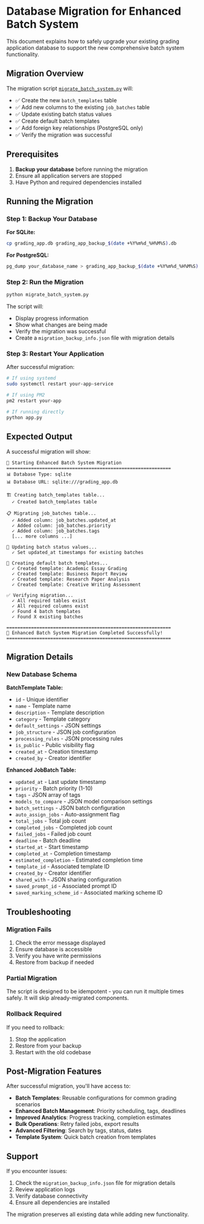 # Database Migration for Enhanced Batch System

This document explains how to safely upgrade your existing grading application database to support the new comprehensive batch system functionality.

## Migration Overview

The migration script [`migrate_batch_system.py`](migrate_batch_system.py) will:

- ✅ Create the new `batch_templates` table
- ✅ Add new columns to the existing `job_batches` table
- ✅ Update existing batch status values
- ✅ Create default batch templates
- ✅ Add foreign key relationships (PostgreSQL only)
- ✅ Verify the migration was successful

## Prerequisites

1. **Backup your database** before running the migration
2. Ensure all application servers are stopped
3. Have Python and required dependencies installed

## Running the Migration

### Step 1: Backup Your Database

**For SQLite:**
```bash
cp grading_app.db grading_app_backup_$(date +%Y%m%d_%H%M%S).db
```

**For PostgreSQL:**
```bash
pg_dump your_database_name > grading_app_backup_$(date +%Y%m%d_%H%M%S).sql
```

### Step 2: Run the Migration

```bash
python migrate_batch_system.py
```

The script will:
- Display progress information
- Show what changes are being made
- Verify the migration was successful
- Create a `migration_backup_info.json` file with migration details

### Step 3: Restart Your Application

After successful migration:
```bash
# If using systemd
sudo systemctl restart your-app-service

# If using PM2
pm2 restart your-app

# If running directly
python app.py
```

## Expected Output

A successful migration will show:
```
🚀 Starting Enhanced Batch System Migration
============================================================
📊 Database Type: sqlite
📊 Database URL: sqlite:///grading_app.db

🏗️ Creating batch_templates table...
  ✓ Created batch_templates table

📋 Migrating job_batches table...
  ✓ Added column: job_batches.updated_at
  ✓ Added column: job_batches.priority
  ✓ Added column: job_batches.tags
  [... more columns ...]

🔄 Updating batch status values...
  ✓ Set updated_at timestamps for existing batches

📝 Creating default batch templates...
  ✓ Created template: Academic Essay Grading
  ✓ Created template: Business Report Review
  ✓ Created template: Research Paper Analysis
  ✓ Created template: Creative Writing Assessment

✅ Verifying migration...
  ✓ All required tables exist
  ✓ All required columns exist
  ✓ Found 4 batch templates
  ✓ Found X existing batches

============================================================
🎉 Enhanced Batch System Migration Completed Successfully!
============================================================
```

## Migration Details

### New Database Schema

**BatchTemplate Table:**
- `id` - Unique identifier
- `name` - Template name
- `description` - Template description
- `category` - Template category
- `default_settings` - JSON settings
- `job_structure` - JSON job configuration
- `processing_rules` - JSON processing rules
- `is_public` - Public visibility flag
- `created_at` - Creation timestamp
- `created_by` - Creator identifier

**Enhanced JobBatch Table:**
- `updated_at` - Last update timestamp
- `priority` - Batch priority (1-10)
- `tags` - JSON array of tags
- `models_to_compare` - JSON model comparison settings
- `batch_settings` - JSON batch configuration
- `auto_assign_jobs` - Auto-assignment flag
- `total_jobs` - Total job count
- `completed_jobs` - Completed job count
- `failed_jobs` - Failed job count
- `deadline` - Batch deadline
- `started_at` - Start timestamp
- `completed_at` - Completion timestamp
- `estimated_completion` - Estimated completion time
- `template_id` - Associated template ID
- `created_by` - Creator identifier
- `shared_with` - JSON sharing configuration
- `saved_prompt_id` - Associated prompt ID
- `saved_marking_scheme_id` - Associated marking scheme ID

## Troubleshooting

### Migration Fails
1. Check the error message displayed
2. Ensure database is accessible
3. Verify you have write permissions
4. Restore from backup if needed

### Partial Migration
The script is designed to be idempotent - you can run it multiple times safely. It will skip already-migrated components.

### Rollback Required
If you need to rollback:
1. Stop the application
2. Restore from your backup
3. Restart with the old codebase

## Post-Migration Features

After successful migration, you'll have access to:

- **Batch Templates**: Reusable configurations for common grading scenarios
- **Enhanced Batch Management**: Priority scheduling, tags, deadlines
- **Improved Analytics**: Progress tracking, completion estimates
- **Bulk Operations**: Retry failed jobs, export results
- **Advanced Filtering**: Search by tags, status, dates
- **Template System**: Quick batch creation from templates

## Support

If you encounter issues:
1. Check the `migration_backup_info.json` file for migration details
2. Review application logs
3. Verify database connectivity
4. Ensure all dependencies are installed

The migration preserves all existing data while adding new functionality.